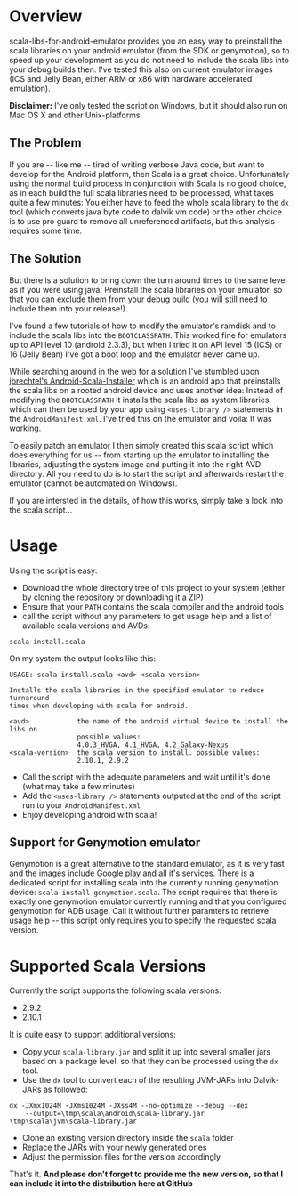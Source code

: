 # Overview

scala-libs-for-android-emulator provides you an easy way to preinstall the scala libraries on your android emulator (from the SDK or genymotion), so
to speed up your development as you do not need to include the scala libs into your debug builds then. I've tested this
also on current emulator images (ICS and Jelly Bean, either ARM or x86 with hardware accelerated emulation).

**Disclaimer:** I've only tested the script on Windows, but it should also run on Mac OS X and other Unix-platforms.

## The Problem

If you are -- like me -- tired of writing verbose Java code, but want to develop for the Android platform, then Scala is
a great choice. Unfortunately using the normal build process in conjunction with Scala is no good choice, as in each
build the full scala libraries need to be processed, what takes quite a few minutes: You either have to feed the whole
scala library to the `dx` tool (which converts java byte code to dalvik vm code) or the other choice is to use pro guard
to remove all unreferenced artifacts, but this analysis requires some time.

## The Solution

But there is a solution to bring down the turn around times to the same level as if you were using java: Preinstall
the scala libraries on your emulator, so that you can exclude them from your debug build (you will still need to include
them into your release!).

I've found a few tutorials of how to modify the emulator's ramdisk and to include the scala libs into the `BOOTCLASSPATH`.
This worked fine for emulators up to API level 10 (android 2.3.3), but when I tried it on API level 15 (ICS) or
16 (Jelly Bean) I've got a boot loop and the emulator never came up.

While searching around in the web for a solution I've stumbled upon
[jbrechtel's Android-Scala-Installer](https://github.com/jbrechtel/Android-Scala-Installer) which is an android app that
preinstalls the scala libs on a rooted android device and uses another idea: Instead of modifying the `BOOTCLASSPATH`
it installs the scala libs as system libraries which can then be used by your app using `<uses-library />` statements
in the `AndroidManifest.xml`. I've tried this on the emulator and voila: It was working.

To easily patch an emulator I then simply created this scala script which does everything for us -- from starting up
the emulator to installing the libraries, adjusting the system image and putting it into the right AVD directory.
All you need to do is to start the script and afterwards restart the emulator (cannot be automated on Windows).

If you are intersted in the details, of how this works, simply take a look into the scala script...

# Usage

Using the script is easy:
* Download the whole directory tree of this project to your system (either by cloning the repository or downloading it a ZIP)
* Ensure that your `PATH` contains the scala compiler and the android tools
* call the script without any parameters to get usage help and a list of available scala versions and AVDs:
```
scala install.scala
```

On my system the output looks like this:
```batch
USAGE: scala install.scala <avd> <scala-version>

Installs the scala libraries in the specified emulator to reduce turnaround
times when developing with scala for android.

<avd>            the name of the android virtual device to install the libs on
                 possible values:
                 4.0.3_HVGA, 4.1_HVGA, 4.2_Galaxy-Nexus
<scala-version>  the scala version to install. possible values:
                 2.10.1, 2.9.2
```

* Call the script with the adequate parameters and wait until it's done (what may take a few minutes)
* Add the `<uses-library />` statements outputed at the end of the script run to your `AndroidManifest.xml`
* Enjoy developing android with scala!

## Support for Genymotion emulator

Genymotion is a great alternative to the standard emulator, as it is very fast and the images include Google play and all it's services. There is a dedicated script for installing scala into the currently running genymotion device: ```scala install-genymotion.scala```. The script requires that there is exactly one genymotion emulator currently running and that you configured genymotion for ADB usage. Call it without further paramters to retrieve usage help -- this script only requires you to specify the requested scala version.

# Supported Scala Versions

Currently the script supports the following scala versions:
* 2.9.2
* 2.10.1

It is quite easy to support additional versions:
* Copy your `scala-library.jar` and split it up into several smaller jars based on a package level, so that they can
 be processed using the `dx` tool.
* Use the `dx` tool to convert each of the resulting JVM-JARs into Dalvik-JARs as followed:
```batch
dx -JXmx1024M -JXms1024M -JXss4M --no-optimize --debug --dex
    --output=\tmp\scala\android\scala-library.jar \tmp\scala\jvm\scala-library.jar
```
* Clone an existing version directory inside the `scala` folder
* Replace the JARs with your newly generated ones
* Adjust the permission files for the version accordingly

That's it. **And please don't forget to provide me the new version, so that I can include it into the distribution here
at GitHub**